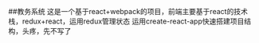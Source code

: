 ##教务系统
这是一个基于react+webpack的项目，前端主要基于react的技术栈，redux+react，运用redux管理状态
运用create-react-app快速搭建项目结构，头疼，先不写了